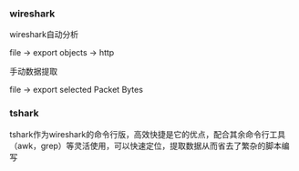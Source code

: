 ### wireshark

wireshark自动分析

file -> export objects -> http

手动数据提取

file -> export selected Packet Bytes

### tshark

tshark作为wireshark的命令行版，高效快捷是它的优点，配合其余命令行工具（awk，grep）等灵活使用，可以快速定位，提取数据从而省去了繁杂的脚本编写

